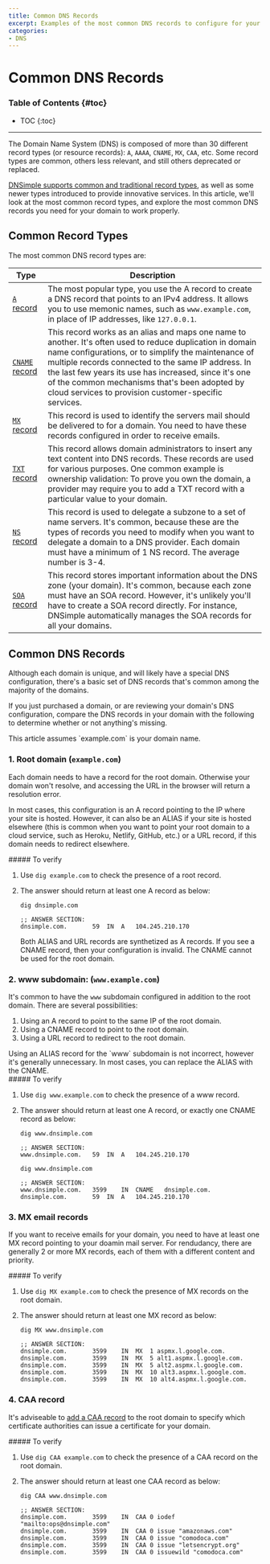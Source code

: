 ```yaml
---
title: Common DNS Records
excerpt: Examples of the most common DNS records to configure for your domain.
categories:
- DNS
---
```


# Common DNS Records

### Table of Contents {#toc}

* TOC
{:toc}

---

The Domain Name System (DNS) is composed of more than 30 different record types (or resource records): `A`, `AAAA`, `CNAME`, `MX`, `CAA`, etc. Some record types are common, others less relevant, and still others deprecated or replaced.

[DNSimple supports common and traditional record types](/articles/supported-dns-records), as well as some newer types introduced to provide innovative services. In this article, we'll look at the most common record types, and explore the most common DNS records you need for your domain to work properly.


## Common Record Types

The most common DNS record types are:

| Type | Description |
|------|-------------|
| [`A` record](/articles/a-record) | The most popular type, you use the A record to create a DNS record that points to an IPv4 address. It allows you to use memonic names, such as `www.example.com`, in place of IP addresses, like `127.0.0.1`. |
| [`CNAME` record](/articles/a-record) | This record works as an alias and maps one name to another. It's often used to reduce duplication in domain name configurations, or to simplify the maintenance of multiple records connected to the same IP address. In the last few years its use has increased, since it's one of the common mechanisms that's been adopted by cloud services to provision customer-specific services. |
| [`MX` record](/articles/mx-record) | This record is used to identify the servers mail should be delivered to for a domain. You need to have these records configured in order to receive emails. |
| [`TXT` record](/articles/txt-record) | This record allows domain administrators to insert any text content into DNS records. These records are used for various purposes. One common example is ownership validation: To prove you own the domain, a provider may require you to add a TXT record with a particular value to your domain. |
| [`NS` record](/articles/ns-record) | This record is used to delegate a subzone to a set of name servers. It's common, because these are the types of records you need to modify when you want to delegate a domain to a DNS provider. Each domain must have a minimum of 1 NS record. The average number is 3-4. |
| [`SOA` record](/articles/soa-record) | This record stores important information about the DNS zone (your domain). It's common, because each zone must have an SOA record. However, it's unlikely you'll have to create a SOA record directly. For instance, DNSimple automatically manages the SOA records for all your domains. |


## Common DNS Records

Although each domain is unique, and will likely have a special DNS configuration, there's a basic set of DNS records that's common among the majority of the domains.

If you just purchased a domain, or are reviewing your domain's DNS configuration, compare the DNS records in your domain with the following to determine whether or not anything's missing.

<info>
This article assumes `example.com` is your domain name.
</info>

### 1. Root domain (`example.com`)

Each domain needs to have a record for the root domain. Otherwise your domain won't resolve, and accessing the URL in the browser will return a resolution error.

In most cases, this configuration is an A record pointing to the IP where your site is hosted. However, it can also be an ALIAS if your site is hosted elsewhere (this is common when you want to point your root domain to a cloud service, such as Heroku, Netlify, GitHub, etc.) or a URL record, if this domain needs to redirect elsewhere.

<div class="section-steps" markdown="1">
##### To verify

1. Use `dig example.com` to check the presence of a root record.
1. The answer should return at least one A record as below:

    ```
    dig dnsimple.com

    ;; ANSWER SECTION:
    dnsimple.com.		59	IN	A	104.245.210.170
    ```

    <info>
    Both ALIAS and URL records are synthetized as A records.
    </info>

    <note>
    If you see a CNAME record, then your configuration is invalid. The CNAME cannot be used for the root domain.
    </note>
</div>

### 2. www subdomain: (`www.example.com`)

It's common to have the `www` subdomain configured in addition to the root domain. There are several possibilities:

1. Using an A record to point to the same IP of the root domain.
2. Using a CNAME record to point to the root domain.
3. Using a URL record to redirect to the root domain.

<tip>
Using an ALIAS record for the `www` subdomain is not incorrect, however it's generally unnecessary. In most cases, you can replace the ALIAS with the CNAME.
</tip>

<div class="section-steps" markdown="1">
##### To verify

1. Use `dig www.example.com` to check the presence of a www record.
1. The answer should return at least one A record, or exactly one CNAME record as below:

    ```
    dig www.dnsimple.com

    ;; ANSWER SECTION:
    www.dnsimple.com.	59	IN	A	104.245.210.170
    ```

    ```
    dig www.dnsimple.com

    ;; ANSWER SECTION:
    www.dnsimple.com.	3599	IN	CNAME	dnsimple.com.
    dnsimple.com.		59	IN	A	104.245.210.170
    ```
</div>

### 3. MX email records

If you want to receive emails for your domain, you need to have at least one MX record pointing to your doamin mail server. For rendudancy, there are generally 2 or more MX records, each of them with a different content and priority.

<div class="section-steps" markdown="1">
##### To verify

1. Use `dig MX example.com` to check the presence of MX records on the root domain.
1. The answer should return at least one MX record as below:

    ```
    dig MX www.dnsimple.com

    ;; ANSWER SECTION:
    dnsimple.com.		3599	IN	MX	1 aspmx.l.google.com.
    dnsimple.com.		3599	IN	MX	5 alt1.aspmx.l.google.com.
    dnsimple.com.		3599	IN	MX	5 alt2.aspmx.l.google.com.
    dnsimple.com.		3599	IN	MX	10 alt3.aspmx.l.google.com.
    dnsimple.com.		3599	IN	MX	10 alt4.aspmx.l.google.com.
    ```
</div>

### 4. CAA record

It's adviseable to [add a CAA record](/articles/caa-record) to the root domain to specify which certificate authorities can issue a certificate for your domain.

<div class="section-steps" markdown="1">
##### To verify

1. Use `dig CAA example.com` to check the presence of a CAA record on the root domain.
1. The answer should return at least one CAA record as below:

    ```
    dig CAA www.dnsimple.com

    ;; ANSWER SECTION:
    dnsimple.com.		3599	IN	CAA	0 iodef "mailto:ops@dnsimple.com"
    dnsimple.com.		3599	IN	CAA	0 issue "amazonaws.com"
    dnsimple.com.		3599	IN	CAA	0 issue "comodoca.com"
    dnsimple.com.		3599	IN	CAA	0 issue "letsencrypt.org"
    dnsimple.com.		3599	IN	CAA	0 issuewild "comodoca.com"
    ```
</div>
